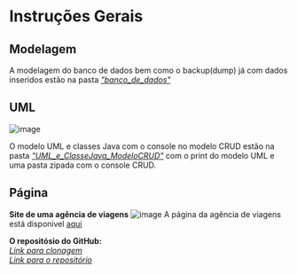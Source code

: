 # Instruções Gerais

## Modelagem
A modelagem do banco de dados bem como o backup(dump) já com dados inseridos estão na pasta *["banco_de_dados"](https://github.com/heitorpimentel/agencia-viagem/tree/main/banco_de_dados)*
## UML
![image](https://github.com/heitorpimentel/agencia-viagem/assets/130229709/07012841-d4ac-4f2c-86c5-eb483ed165c5)

O modelo UML e classes Java com o console no modelo CRUD estão na pasta *["UML_e_ClasseJava_ModeloCRUD"](https://github.com/heitorpimentel/agencia-viagem/tree/main/UML_e_ClassesJava_ModeloCRUD)* com o print do modelo UML e uma pasta zipada com o console CRUD.
## Página
 **Site de uma agência de viagens** 
 ![image](https://github.com/heitorpimentel/agencia-viagem/assets/130229709/90955ede-15fa-4cf4-8fa5-6410c442a328)
A página da agência de viagens está disponivel [aqui](https://heitorpimentel.github.io/agencia-viagem)

**O repositósio do GitHub:** </br>
*[Link para clonagem](https://github.com/heitorpimentel/agencia-viagem.git)*</br>
*[Link para o repositório](https://github.com/heitorpimentel/agencia-viagem)*
